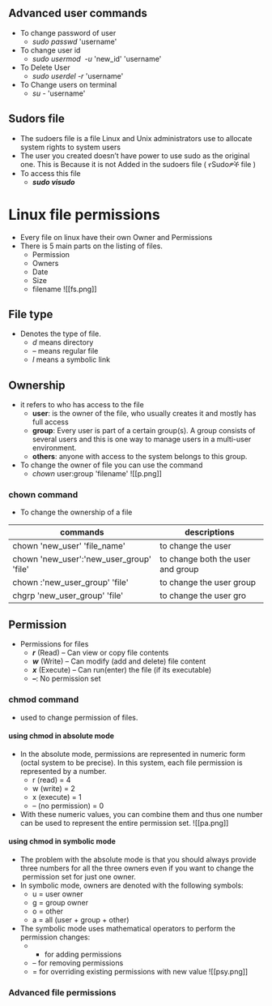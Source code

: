 ## Advanced user commands
- To change password of user
    - *sudo passwd* 'username'
- To change user id
    - *sudo usermod  -u* 'new_id' 'username'
- To Delete User
    - *sudo userdel -r* 'username'
- To Change users on terminal
    - *su -* 'username'

## Sudors file
- The sudoers file is a file Linux and Unix administrators use to allocate system rights to system users
- The user you created doesn’t have power to use sudo as the original one. This is Because it is not Added in the sudoers file ( የSudoዎች file )
- To access this file
    - ***sudo visudo***

# Linux file permissions 
- Every file on linux have their own Owner and Permissions
- There is 5 main parts on the listing of files.
    - Permission
    - Owners
    - Date
    - Size
    - filename
![[fs.png]]

## File type
- Denotes the type of file. 
    - *d* means directory
    - *–* means regular file
    - *l* means a symbolic link
## Ownership
- it refers to who has access to the file
    - **user**: is the owner of the file, who usually creates it and mostly has full access
    - **group**: Every user is part of a certain group(s). A group consists of several users and this is one way to manage users in a multi-user environment.
    - **others**: anyone with access to the system belongs to this group.
- To change the owner of file you can use the command
    - *chown* user:group 'filename'
![[p.png]]

### chown command
- To change the ownership of a file

| commands | descriptions |
| ---- | ---- |
| chown 'new_user'  'file_name' | to change the user |
| chown 'new_user':'new_user_group'  'file' | to change both the user and group  |
| chown :'new_user_group'  'file'    | to change the user group |
| chgrp 'new_user_group'  'file' | to change the user gro |
## Permission
- Permissions for files
    - ***r*** (Read) – Can view or copy file contents
    - ***w*** (Write) – Can modify (add and delete) file content
    - ***x*** (Execute) – Can run(enter) the file (if its executable)
    - ***–***: No permission set

### chmod command
- used to change permission of files.
#### using chmod in absolute mode
- In the absolute mode, permissions are represented in numeric form (octal system to be precise). In this system, each file permission is represented by a number.
    - r (read) = 4
    - w (write) = 2
    - x (execute) = 1
    - – (no permission) = 0
- With these numeric values, you can combine them and thus one number can be used to represent the entire permission set.
![[pa.png]]

#### using chmod in symbolic mode
- The problem with the absolute mode is that you should always provide three numbers for all the three owners even if you want to change the  permission set for just one owner.
- In symbolic mode, owners are denoted with the following symbols:
    - u = user owner
    - g = group owner
    - o = other
    - a = all (user + group + other)
- The symbolic mode uses mathematical operators to perform the permission changes:
    - + for adding permissions
    - – for removing permissions
    - = for overriding existing permissions with new value
![[psy.png]]

### Advanced file permissions

